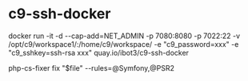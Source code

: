 # c9-ssh-docker

docker run -it -d --cap-add=NET_ADMIN -p 7080:8080 -p 7022:22 -v /opt/c9/workspace1/:/home/c9/workspace/ -e "c9_password=xxx" -e "c9_sshkey=ssh-rsa xxx" quay.io/ibot3/c9-ssh-docker

php-cs-fixer fix "$file" --rules=@Symfony,@PSR2
